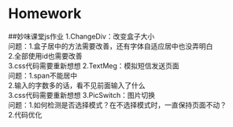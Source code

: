 # Homework
##妙味课堂js作业
1.ChangeDiv：改变盒子大小  
  问题：1.盒子居中的方法需要改善，还有字体自适应居中也没弄明白   
        2.全部使用id也需要改善    
        3.css代码需要重新想想
2.TextMeg：模拟短信发送页面  
  问题：1.span不能居中  
	      2.输入的字数多的话，看不见前面输入了什么  
        3.css代码需要重新想想
3.PicSwitch：图片切换  
	问题：1.如何检测是否选择模式？在不选择模式时，一直保持页面不动？  
	      2.代码优化  
